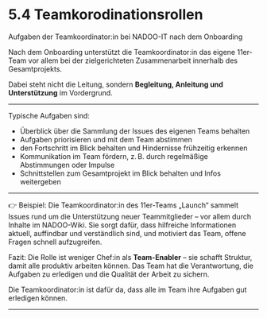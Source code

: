 # 5.4 Teamkorodinationsrollen

Aufgaben der Teamkoordinator:in bei NADOO-IT nach dem Onboarding

Nach dem Onboarding unterstützt die Teamkoordinator:in das eigene 11er-Team vor allem bei der zielgerichteten Zusammenarbeit innerhalb des Gesamtprojekts.

Dabei steht nicht die Leitung, sondern **Begleitung, Anleitung und Unterstützung** im Vordergrund.

---

Typische Aufgaben sind:

- Überblick über die Sammlung der Issues des eigenen Teams behalten
- Aufgaben priorisieren und mit dem Team abstimmen
- den Fortschritt im Blick behalten und Hindernisse frühzeitig erkennen
- Kommunikation im Team fördern, z. B. durch regelmäßige Abstimmungen oder Impulse
- Schnittstellen zum Gesamtprojekt im Blick behalten und Infos weitergeben

---

👉 Beispiel: Die Teamkoordinator:in des 11er-Teams „Launch“ sammelt Issues rund um die Unterstützung neuer Teammitglieder – vor allem durch Inhalte im NADOO-Wiki. Sie sorgt dafür, dass hilfreiche Informationen aktuell, auffindbar und verständlich sind, und motiviert das Team, offene Fragen schnell aufzugreifen.

Fazit: Die Rolle ist weniger Chef:in als **Team-Enabler** – sie schafft Struktur, damit alle produktiv arbeiten können. Das Team hat die Verantwortung, die Aufgaben zu erledigen und die Qualität der Arbeit zu sichern.

Die Teamkoordinator:in ist dafür da, dass alle im Team ihre Aufgaben gut erledigen können.

---
